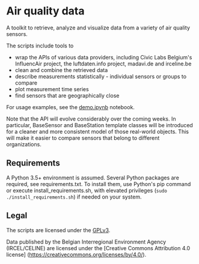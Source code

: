 # Air quality data

A toolkit to retrieve, analyze and visualize data from a variety of air quality
sensors.

The scripts include tools to
* wrap the APIs of various data providers, including Civic Labs Belgium's
InfluencAir project, the luftdaten.info project, madavi.de and irceline.be
* clean and combine the retrieved data
* describe measurements statistically - individual sensors or groups to compare
* plot measurement time series
* find sensors that are geographically close


For usage examples, see the
[demo.ipynb](https://github.com/dr-1/airqdata/blob/master/demo.ipynb) notebook.

Note that the API will evolve considerably over the coming weeks. In
particular, BaseSensor and BaseStation template classes will be introduced for
a cleaner and more consistent model of those real-world objects. This will make
it easier to compare sensors that belong to different organizations.

## Requirements
A Python 3.5+ environment is assumed. Several Python packages are required, see
requirements.txt. To install them, use Python's pip command or execute
install_requirements.sh, with elevated privileges
(`sudo ./install_requirements.sh`) if needed on your system.

## Legal
The scripts are licensed under the
[GPLv3](https://www.gnu.org/licenses/gpl-3.0.html).

Data published by the Belgian Interregional Environment Agency (IRCEL/CELINE)
are licensed under the [Creative Commons Attribution 4.0 license]
(https://creativecommons.org/licenses/by/4.0/).